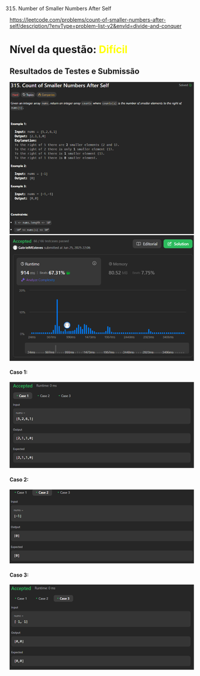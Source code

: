 315. Number of Smaller Numbers After Self

https://leetcode.com/problems/count-of-smaller-numbers-after-self/description/?envType=problem-list-v2&envId=divide-and-conquer

# Nível da questão:  <span style="color: yellow;">Difícil</span>

## Resultados de Testes e Submissão

![](/Assets/Description_315.png)
![](/Assets/Submission_315.png)


#### Caso 1:
![](/Assets/CaseTest1_315.png)

#### Caso 2:
![](/Assets/CaseTest2_315.png)

#### Caso 3:
![](/Assets/CaseTest3_315.png)
